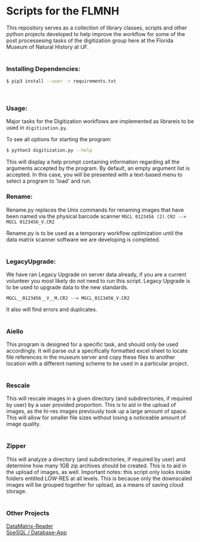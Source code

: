 # Scripts for the FLMNH
This repository serves as a collection of library classes, scripts and other python projects developed to help improve the workflow for some of the post processesing tasks of the digitization group here at the Florida Museum of Natural History at UF.
<br/><br/>

### Installing Dependencies:
```sh
$ pip3 install --user -r requirements.txt
```
<br/>

### Usage:
Major tasks for the Digitization workflows are implemented as librareis to be used in ```digitization.py```. 

To see all options for starting the program: 
```sh
$ python3 digitization.py --help
```
This will display a help prompt containing information regarding all the arguments accepted by the program. By default, an empty argument list is accepted. In this case, you will be presented with a text-based menu to select a program to 'load' and run.

### Rename:
Rename.py replaces the Unix commands for renaming images that have been named via the physical barcode scanner 
```MGCL 0123456 (2).CR2 --> MGCL 0123456_V.CR2```

Rename.py is to be used as a temporary workflow optimization until the data matrix scanner software we are developing is completed. 
<br/><br/>


### LegacyUpgrade:
We have ran Legacy Upgrade on server data already, if you are a current volunteer you most likely do not need to run this script.
Legacy Upgrade is to be used to upgrade data to the new standards.

```MGCL__0123456__V__M.CR2 --> MGCL_0123456_V.CR2```

It also will find errors and duplicates.
<br/><br/>

### Aiello
This program is designed for a specific task, and should only be used accordingly. It will parse out a specifically formatted excel sheet to locate file references in the museum server and copy these files to another location with a different naming scheme to be used in a particular project. 
<br/><br/>


### Rescale
This will rescale images in a given directory (and subdirectories, if required by user) by a user provided proportion. This is to aid in the upload of images, as the hi-res images previously took up a large amount of space. This will allow for smaller file sizes without losing a noticeable amount of image quality. 
<br/><br/>


### Zipper
This will analyze a directory (and subdirectories, if required by user) and determine how many 1GB zip archives should be created. This is to aid in the upload of images, as well. Important notes: this script only looks inside folders entitled LOW-RES at all levels. This is because only the downscaled images will be grouped together for upload, as a means of saving cloud storage.
<br/><br/>


### Other Projects
[DataMatrix-Reader](https://github.com/FLMNH-MGCL/DataMatrix-Reader)  
[SpeSQL / Database-App](https://github.com/FLMNH-MGCL/Database-App)
